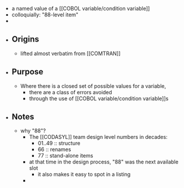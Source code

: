 - a named value of a [[COBOL variable/condition variable]]
- colloquially: "88-level item"
-
- ## Origins
	- lifted almost verbatim from [[COMTRAN]]
- ## Purpose
	- Where there is a closed set of possible values for a variable,
		- there are a class of errors avoided
		- through the use of [[COBOL variable/condition variable]]s
- ## Notes
	- why "88"?
		- The [[CODASYL]] team design level numbers in decades:
			- 01..49 :: structure
			- 66 :: renames
			- 77 :: stand-alone items
		- at that time in the design process, "88" was the next available slot
			- it also makes it easy to spot in a listing
		-